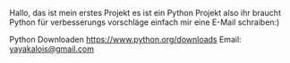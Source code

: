 Hallo, das ist mein erstes Projekt es ist ein Python Projekt also ihr braucht Python für verbesserungs vorschläge einfach mir eine E-Mail schraiben:)

Python Downloaden https://www.python.org/downloads
Email:  yayakalois@gmail.com
